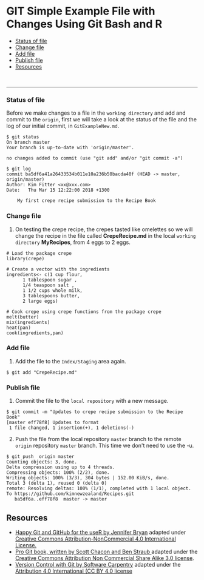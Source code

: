 # GIT Simple Example File with Changes Using Git Bash and R

+ [Status of file](#status-of-file)
+ [Change file](#change-file)
+ [Add file](#add-file)
+ [Publish file](#publish-file)
+ [Resources](#resources)


<br><hr>


### Status of file

Before we make changes to a file in the `working directory` and add and commit to the `origin`, first we will take a look at the status of the file and the log of our initial commit, in `GitExampleNew.md`.

```{bash}
$ git status
On branch master
Your branch is up-to-date with 'origin/master'.

no changes added to commit (use "git add" and/or "git commit -a")

$ git log
commit ba5df6a41a26433534b011e10a236b50bacda40f (HEAD -> master, origin/master)
Author: Kim Fitter <xx@xxx.com>
Date:   Thu Mar 15 12:22:00 2018 +1300

    My first crepe recipe submission to the Recipe Book
```

### Change file

1. On testing the crepe recipe, the crepes tasted like omelettes so we will change the recipe in the file called **CrepeRecipe.md** in the local `working directory` **MyRecipes**, from 4 eggs to 2 eggs.

```{r}
# Load the package crepe
library(crepe)

# Create a vector with the ingredients
ingredients<- c(1 cup flour,
      1 tablespoon sugar ,
      1/4 teaspoon salt ,
      1 1/2 cups whole milk,
      3 tablespoons butter,
      2 large eggs)

# Cook crepe using crepe functions from the package crepe
melt(butter)
mix(ingredients)
heat(pan)
cook(ingredients,pan)
```



### Add file

1. Add the file to the `Index/Staging` area again.

```{bash}
$ git add "CrepeRecipe.md"
```

### Publish file

1. Commit the file to the `local repository` with a new message.

```{bash}
$ git commit -m "Updates to crepe recipe submission to the Recipe Book"
[master eff78f8] Updates to format
 1 file changed, 1 insertion(+), 1 deletions(-)
```

2.  Push the file from the local repository `master` branch to the remote `origin` repository `master` branch. This time we don't need to use the -u.
 
```{bash}
$ git push  origin master
Counting objects: 3, done.
Delta compression using up to 4 threads.
Compressing objects: 100% (2/2), done.
Writing objects: 100% (3/3), 304 bytes | 152.00 KiB/s, done.
Total 3 (delta 1), reused 0 (delta 0)
remote: Resolving deltas: 100% (1/1), completed with 1 local object.
To https://github.com/kimnewzealand/Recipes.git
   ba5df6a..eff78f8  master -> master
```

## Resources

+ [Happy Git and GitHub for the useR by Jennifer Bryan](http://happygitwithr.com/rmd-test-drive.html) adapted under  [Creative Commons Attribution-NonCommercial 4.0 International License.](https://creativecommons.org/licenses/by/4.0/)
+ [Pro Git book, written by Scott Chacon and Ben Straub ](https://git-scm.com/book/en/v2) adapted under the [Creative Commons Attribution Non Commercial Share Alike 3.0 license](https://creativecommons.org/licenses/by/3.0/).
+ [Version Control with Git by Software Carpentry](http://swcarpentry.github.io/git-novice/) adapted under the [Attribution 4.0 International (CC BY 4.0 license](https://creativecommons.org/licenses/by/4.0/)